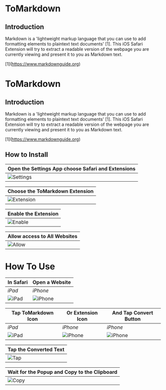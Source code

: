 # ToMarkdown

## Introduction

Markdown is a 'lightweight markup language that you can use to add formatting elements to plaintext text documents' \[1\]. This iOS Safari Extension will try to extract a readable version of the webpage you are currently viewing and present it to you as Markdown text.

\[1\]\(https://www.markdownguide.org)

# ToMarkdown

## Introduction

Markdown is a 'lightweight markup language that you can use to add 
formatting elements to plaintext text documents' \[1\]. This iOS Safari 
Extension will try to extract a readable version of the webpage you are 
currently viewing and present it to you as Markdown text.

\[1\]\(https://www.markdownguide.org)

## How to Install

|Open the Settings App choose Safari and Extensions|
|--------------------------------------------------|
|![Settings](https://raw.githubusercontent.com/macsplit/tomarkdown/main/images/IMG_1170.PNG)|


|Choose the ToMarkdown Extension|
|-------------------------------|
|![Extension](https://raw.githubusercontent.com/macsplit/tomarkdown/main/images/IMG_1171.PNG)|


|Enable the Extension|
|--------------------|
|![Enable](https://raw.githubusercontent.com/macsplit/tomarkdown/main/images/IMG_1172.PNG)|


|Allow access to All Websites|
|----------------------------|
|![Allow](https://raw.githubusercontent.com/macsplit/tomarkdown/main/images/IMG_1173.PNG)|

# How To Use

|In Safari               | Open a Website     |
|------------------------|--------------------|
| *iPad*                 | *iPhone*           |
|![iPad](https://raw.githubusercontent.com/macsplit/tomarkdown/main/images/IMG_1177.PNG)|![iPhone](https://raw.githubusercontent.com/macsplit/tomarkdown/main/images/IMG_0225.PNG)|


|Tap ToMarkdown Icon   |Or Extension Icon |And Tap Convert Button|
|----------------------|------------------|----------------------|
| *iPad*               | *iPhone*         | *iPhone*             |
|![iPad](https://raw.githubusercontent.com/macsplit/tomarkdown/main/images/IMG_1178.PNG)|![iPhone](https://raw.githubusercontent.com/macsplit/tomarkdown/main/images/IMG_0226.PNG)|![iPhone](https://raw.githubusercontent.com/macsplit/tomarkdown/main/images/IMG_0228.PNG)|


|Tap the Converted Text              |
|------------------------------------|
|![Tap](https://raw.githubusercontent.com/macsplit/tomarkdown/main/images/IMG_1179.PNG)|


|Wait for the Popup and Copy to the Clipboard|
|--------------------------------------------|
|![Copy](https://raw.githubusercontent.com/macsplit/tomarkdown/main/images/IMG_1180.PNG)|




